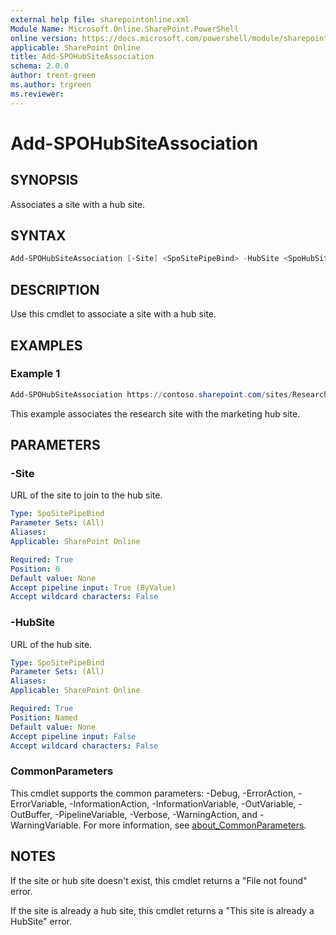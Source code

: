 ```yaml
---
external help file: sharepointonline.xml
Module Name: Microsoft.Online.SharePoint.PowerShell
online version: https://docs.microsoft.com/powershell/module/sharepoint-online/add-spohubsiteassociation
applicable: SharePoint Online
title: Add-SPOHubSiteAssociation
schema: 2.0.0
author: trent-green
ms.author: trgreen
ms.reviewer:
---
```


# Add-SPOHubSiteAssociation

## SYNOPSIS

Associates a site with a hub site.

## SYNTAX

```powershell
Add-SPOHubSiteAssociation [-Site] <SpoSitePipeBind> -HubSite <SpoHubSitePipeBind> [<CommonParameters>]
```

## DESCRIPTION

Use this cmdlet to associate a site with a hub site.

## EXAMPLES

### Example 1

```powershell
Add-SPOHubSiteAssociation https://contoso.sharepoint.com/sites/Research -HubSite https://contoso.sharepoint.com/sites/Marketing
```

This example associates the research site with the marketing hub site.

## PARAMETERS

### -Site

URL of the site to join to the hub site.

```yaml
Type: SpoSitePipeBind
Parameter Sets: (All)
Aliases:
Applicable: SharePoint Online

Required: True
Position: 0
Default value: None
Accept pipeline input: True (ByValue)
Accept wildcard characters: False
```

### -HubSite

URL of the hub site.

```yaml
Type: SpoSitePipeBind
Parameter Sets: (All)
Aliases:
Applicable: SharePoint Online

Required: True
Position: Named
Default value: None
Accept pipeline input: False
Accept wildcard characters: False
```

### CommonParameters

This cmdlet supports the common parameters: -Debug, -ErrorAction, -ErrorVariable, -InformationAction, -InformationVariable, -OutVariable, -OutBuffer, -PipelineVariable, -Verbose, -WarningAction, and -WarningVariable. For more information, see [about_CommonParameters](https://go.microsoft.com/fwlink/p/?LinkID=113216).

## NOTES

If the site or hub site doesn't exist, this cmdlet returns a "File not found" error.

If the site is already a hub site, this cmdlet returns a "This site is already a HubSite" error.
